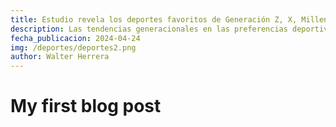 ```yaml
---
title: Estudio revela los deportes favoritos de Generación Z, X, Millenials y Baby Boomers en Costa Rica
description: Las tendencias generacionales en las preferencias deportivas entre las distintas edades en el país fueron estudiadas a través del Estudio Target Group Index (TGI) Costa Rica de Kantar IBOPE Media. El estudio, que encuestó a personas de entre 12 y 75 años, revela patrones interesantes en la participación deportiva, destacando la influencia de la generación en la elección de actividades físicas. "Los resultados de esta investigación son reveladores y nos brindan una valiosa comprensión de cómo las preferencias deportivas varían entre las generaciones. Esta información permite desarrollar estrategias más efectivas para fomentar la participación de los costarricenses en las diferentes disciplinas deportivas y promover la actividad física en todos los grupos de edad, contribuyendo así a la creación de una sociedad más sana y activa”, afirmó Bernal Díaz, Gerente Comercial Regional de Kantar IBOPE Media. Hallazgos clave del estudio -> Voleibol y la generación Alfa (Nacidos entre 2013-presente) Una abrumadora mayoría de los encuestados (64%) que disfrutan del voleibol pertenecen a la Generación Alfa, destacando el fuerte interés de esta generación en este deporte. Fútbol y la generación Z (Nacidos entre 1997-2012 El fútbol cuenta con un sólido respaldo de la Generación Z, con un 14% de todos los participantes pertenecientes a este grupo más joven. Ciclismo y los Millennials (Nacidos entre 1981-1996) Casi un tercio (28%) de todos los ciclistas son Millennials, resaltando su preferencia por esta actividad física sobre dos ruedas. Atletismo y la generación X (Nacidos entre 1965-1980) Un significativo 14% de los entusiastas del atletismo pertenecen a la Generación X, demostrando su compromiso con este deporte. Natación y los Baby Boomers (Nacidos entre 1945-1964) Un considerable 19% de los nadadores son Baby Boomers, indicando su continuo interés en esta actividad acuática. Díaz asegura que el estudio, además de reflejar la diversidad y los gustos cambiantes en el ámbito deportivo a lo largo de las diferentes generaciones en Costa Rica, “la información proporcionada puede ser utilizada por organizaciones deportivas para desarrollar programas y eventos que atraigan a diferentes generaciones, por las marcas para enfocar sus campañas de marketing de manera más efectiva y por las entidades gubernamentales para crear políticas públicas que promuevan la actividad física en todos los grupos de edad”.
fecha_publicacion: 2024-04-24
img: /deportes/deportes2.png
author: Walter Herrera
---
```

# My first blog post

<info-box>
  <template #info-box>
    This is a vue component inside markdown using slots
  </template>
</info-box>